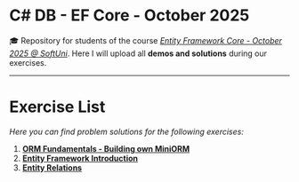 # C# DB - EF Core - October 2025
🎓 Repository for students of the course [*Entity Framework Core - October 2025 @ SoftUni*](https://softuni.bg/trainings/5175/entity-framework-core-october-2025). Here I will upload all **demos and solutions** during our exercises.

***
# Exercise List
*Here you can find problem solutions for the following exercises:*
1. [**ORM Fundamentals - Building own MiniORM**](https://github.com/KrIsKa7a/CSharpDb-Oct2025/tree/main/E01_MiniORM)
2. [**Entity Framework Introduction**](https://github.com/KrIsKa7a/CSharpDb-Oct2025/tree/main/E02_EntityFramework_Introduction)
3. [**Entity Relations**](https://github.com/KrIsKa7a/CSharpDb-Oct2025/tree/main/E03_Entity_Relations)
